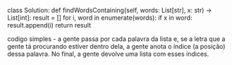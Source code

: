 class Solution:
    def findWordsContaining(self, words: List[str], x: str) -> List[int]:
        result = []
        for i, word in enumerate(words):
            if x in word:
                result.append(i)
        return result

codigo simples - a gente passa por cada palavra da lista e, se a letra que a gente tá procurando estiver dentro dela, a gente anota o índice (a posição) dessa palavra. No final, a gente devolve uma lista com esses índices. 